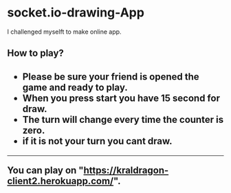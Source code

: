 # socket.io-drawing-App

I challenged myselft to make online app.


<h2>How to play?<h2> 

* Please be sure your friend is opened the game and ready to play.
* When you press start you have 15 second for draw. 
* The turn will change every time the counter is zero.
* if it is not your turn you cant draw.
 
- - - -
You can play on "https://kraldragon-client2.herokuapp.com/".
